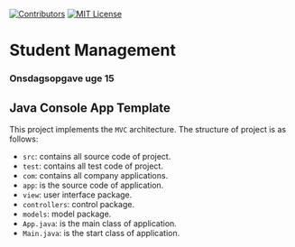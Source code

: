 [![Contributors][contributors-shield]][contributors-url]
[![MIT License][license-shield]][license-url]

# Student Management
### Onsdagsopgave uge 15

## Java Console App Template
This project implements the `MVC` architecture. The structure of project is as follows:

* `src`: contains all source code of project.
* `test`: contains all test code of project.
* `com`: contains all company applications.
* `app`: is the source code of application.
* `view`: user interface package.
* `controllers`: control package.
* `models`: model package.
* `App.java`: is the main class of application.
* `Main.java`: is the start class of application.

[contributors-shield]: https://img.shields.io/github/contributors/Andreassim/StudentManagement.svg?style=for-the-badge
[contributors-url]: https://github.com/Andreassim/StudentManagement/graphs/contributors
[license-shield]: https://img.shields.io/github/license/Andreassim/StudentManagement.svg?style=for-the-badge
[license-url]: https://github.com/Andreassim/StudentManagement/blob/develop/LICENSE
